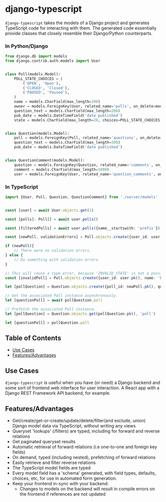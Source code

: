 # django-typescript

`django-typescript` takes the models of a Django project and generates
TypeScript code for interacting with them. The generated code essentially
provide classes that closely resemble their Django/Python counterparts.

### In Python/Django

```python
from django.db import models
from django.contrib.auth.models import User


class Poll(models.Model):
    POLL_STATE_CHOICES = (
        ('OPEN', 'Open'),
        ('CLOSED', 'Closed'),
        ('PAUSED', 'Paused'),
    )
    name = models.CharField(max_length=200)
    owner = models.ForeignKey(User, related_name='polls', on_delete=models.CASCADE)
    question_text = models.CharField(max_length=200)
    pub_date = models.DateTimeField('date published')
    state = models.CharField(max_length=20, choices=POLL_STATE_CHOICES)


class Question(models.Model):
    poll = models.ForeignKey(Poll, related_name='questions', on_delete=models.CASCADE)
    question_text = models.CharField(max_length=200)
    pub_date = models.DateTimeField('date published')


class QuestionComment(models.Model):
    question = models.ForeignKey(Question, related_name='comments', on_delete=models.CASCADE)
    comment = models.CharField(max_length=1000)
    user = models.ForeignKey(User, related_name='question_comments', on_delete=models.CASCADE)

```


### In TypeScript

```typescript
import {User, Poll, Question, QuestionComment} from './server/models'


const [user] = await User.objects.get(1)

const [polls]: Poll[] = await user.polls()

const [filteredPolls] = await user.polls({name__startswith: 'prefix'})

const [newPoll, validationErrors] = Poll.objects.create({user_id: user.pk(), name: 'Poll name'})

if (newPoll){
    // There were no validation errors.
} else {
    // Do something with validation errors.
}

// This will cause a type error, because 'INVALID_STATE' is not a possible choice.
const [invalidPoll] = Poll.objects.create({user_id: user.pk(), name: 'Poll 2 name', state: 'INVALID_STATE'})

let [pollQuestion] = Question.objects.create({poll_id: newPoll.pk(), question_text: 'Some text'})

// Get the associated Poll instance asynchronously.
let [questionPoll] = await pollQuestion.poll

// Prefetch the associated Poll instance.
let [pollQuestion] = Question.objects.get(pollQuestion.pk(), 'poll')

let [questionPoll] = pollQuestion.poll

```



## Table of Contents

- [Use Cases](#use-cases)
- [Features/Advantages](#features-advantages)

## Use Cases

`django-typescript` is useful when you have (or need) a Django backend
and some sort of frontend web interface for user interaction. A React
app with a Django REST Framework API backend, for example.

## Features/Advantages

- Get/create/get-or-create/update/delete/filter(and exclude, union)
  Django model data via TypeScript, without writing any views
- Queryset 'lookups' (/filters) are typed, including for forward and
  reverse relations
- Get paginated queryset results
- Automatic retrieval of forward relations (i.e one-to-one and foreign
  key fields)
- On demand, typed (including nested), prefetching of forward relations
- Easily retrieve and filter reverse relations
- The TypeScript model fields are typed
- Every model field has a 'schema' generated, with field types, defaults,
  choices, etc, for use in automated form generation.
- Keep your frontend in-sync with your backend:
    - Changes to models on the backend will result in compile errors
    on the frontend if references are not updated
